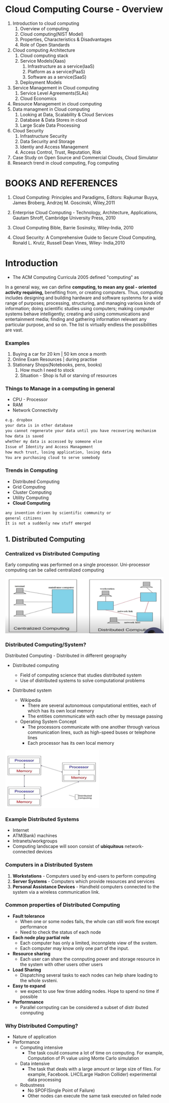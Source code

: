 # Cloud Computing Course - Overview
1. Introduction to cloud computing
   1. Overview of computing
   2. Cloud computing(NIST Model)
   3. Properties, Characteristics & Disadvantages
   4. Role of Open Standards
2. Cloud computing Architecture
   1. Cloud computing stack
   2. Service Models(Xaas)
      1. Infrastructure as a service(IaaS)
      2. Platform as a service(PaaS)
      3. Software as a service(SaaS)
   3. Deployment Models
3. Service Management in Cloud computing
   1. Service Level Agreements(SLAs)
   2. Cloud Economics
4. Resource Management in cloud computing
5. Data managment in Cloud computing
   1. Looking at Data, Scalability & Cloud Services
   2. Database & Data Stores in cloud
   3. Large Scale Data Processing
6. Cloud Security
   1. Infrastructure Security
   2. Data Security and Storage
   3. Identiy and Access Management
   4. Access Control, Trust, Reputation, Risk
7. Case Study on Open Source and Commercial Clouds, Cloud Simulator
8. Research trend in cloud computing, Fog computing

# BOOKS AND REFERENCES
1. Cloud Computing: Principles and Paradigms, Editors: Rajkumar Buyya, James Broberg, Andrzej M. Goscinski, Wiley,2011

2. Enterprise Cloud Computing - Technology, Architecture, Applications, Gautam Shroff, Cambridge University Press, 2010

3. Cloud Computing Bible, Barrie Sosinsky, Wiley-India, 2010

4. Cloud Security: A Comprehensive Guide to Secure Cloud Computing, Ronald L. Krutz, Russell Dean Vines, Wiley- India,2010


# Introduction

* The ACM Computing Curricula 2005 defined "computing" as

In a general way, we can define **computing, to mean any goal -
oriented activity requiring,** benefiting from, or creating computers.
Thus, computing includes designing and building hardware and
software systenms for a wide range of purposes; processing,
structuring, and managing various kinds of information; doing
scientific studies using computers; making computer systems
behave intelligently; creating and using communications and
entertainment media; finding and gathering information relevant
any particular purpose, and so on. The list is virtually endless
the possibilities are vast.

### Examples
1. Buying a car for 20 km | 50 km once a month
2. Online Exam Resources | during practise
3. Stationary Shops(Notebooks, pens, books)
   1. How much I need to stock
   2. Situation - Shop is full or starving of resources

### Things to Manage in a computing in general
* CPU - Processor
* RAM
* Network Connectivity

```txt
e.g. dropbox
your data is in other database
you cannot regenerate your data until you have recovering mechanism
how data is saved
whether my data is accessed by someone else
Issue of Identity and Access Management
how much trust, losing application, losing data
You are purchasing cloud to serve somebody

```

### Trends in Computing
* Distributed Computing
* Grid Computing
* Cluster Computing
* Utility Computing
* **Cloud Computing**


```txt
any invention driven by scientific community or
general citizens
It is not a suddenly new stuff emerged
```

## 1. Distributed Computing
### Centralized vs Distributed Computing
Early computing was performed on a single processor. Uni-processor computing can be called centralized computing

![alt text](image.png)


### Distributed Computing/System?
Distributed Computing - Distributed in different geography

* Distributed computing
  * Field of computing science that studies distributed system
  * Use of distributed systems to solve computational problems

* Distributed system
  * Wikipedia
    * There are several autonomous computational entities, each of which has its own local memory
    * The entities commmunicate with each other by message passing
  * Operating System Concept
    * The processors communicate with one another through various communication lines, such as high-speed buses or telephone lines
    * Each processor has its own local memory

![alt text](image-1.png)

### Example Distributed Systems
* Internet
* ATM(Bank) machines
* Intranets/workgroups
* Computing landscape will soon consist of **ubiquitous** network-connected devices

### Computers in a Distributed System
1. **Workstations** - Computers used by end-users to perform computing
2. **Server Systems** - Computers which provide resources and services
3. **Personal Assistance Devices** - Handheld computers connected to the system via a wireless communication link.

### Common properties of Distributed Computing
* **Fault tolerance**
  * When one or some nodes fails,
the whole can still work fine except performance
  * Need to check the status of each node
* **Each node play partial role**
    * Each computer has only a limited, inconnplete view of the svstem.
    * Each computer may know only one part of the input.
* **Resource sharing**
  * Each user can share the connputing power and storage resource in the system with other users
other users
* **Load Sharing**
  * Dispatching several tasks to each nodes can help share loading to the whole svsteni.
* **Easy to expand**
  * we expect to use few tinxe adding nodes. Hope to spend no time if possible
* **Performnance**
  * Parallel cornputing can be considered a subset of distr ibuted connputing

### Why Distributed Computing?
* Nature of application
* Performance
  * Computing intensive
    * The task could consume a lot of time on computing. For example, Computation of Pi value using Monte Carlo simulation
  * Data intensive
    * The task that deals with a large amount or large size of files. For example, Facebook. LHC(Large Hadron Collider) experimental data processing
  * Robustness
    * No SPOF(Single Point of Failure)
    * Other nodes can execute the same task executed on failed node